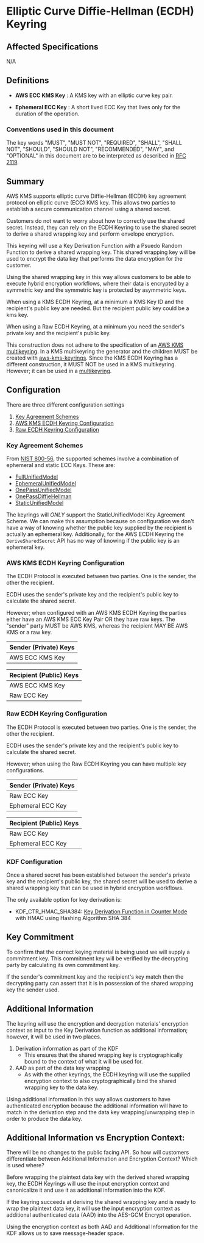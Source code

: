[//]: # "Copyright Amazon.com Inc. or its affiliates. All Rights Reserved."
[//]: # "SPDX-License-Identifier: CC-BY-SA-4.0"

# Elliptic Curve Diffie-Hellman (ECDH) Keyring

## Affected Specifications

N/A

## Definitions

- **AWS ECC KMS Key** :
  A KMS key with an elliptic curve key pair.

- **Ephemeral ECC Key** :
  A short lived ECC Key that lives only for the duration
  of the operation.

### Conventions used in this document

The key words
"MUST", "MUST NOT", "REQUIRED", "SHALL", "SHALL NOT",
"SHOULD", "SHOULD NOT", "RECOMMENDED", "MAY", and "OPTIONAL"
in this document are to be interpreted as described in
[RFC 2119](https://tools.ietf.org/html/rfc2119).

## Summary

AWS KMS supports elliptic curve Diffie-Hellman (ECDH) key agreement protocol
on elliptic curve (ECC) KMS key. This allows two parties to establish
a secure communication channel using a shared secret.

Customers do not want to worry about how to correctly use the
shared secret.
Instead, they can rely on the ECDH Keyring to use the shared secret to derive
a shared wrapping key and perform envelope encryption.

This keyring will use a Key Derivation Function with a Psuedo Random Function
to derive a shared wrapping key. This shared wrapping key will be used to encrypt the data key
that performs the data encryption for the customer.

Using the shared wrapping key in this way allows customers to be
able to execute hybrid encryption workflows, where
their data is encrypted by a symmetric key
and the symmetric key is protected by asymmetric keys.

When using a KMS ECDH Keyring, at a minimum a KMS Key ID and the
recipient's public key are needed.
But the recipient public key could be a kms key.

When using a Raw ECDH Keyring, at a minimum you need the sender's private key
and the recipient's public key.

This construction does not adhere to the specification of an
[AWS KMS multikeyring](../../framework/aws-kms/aws-kms-multi-keyrings.md).
In a KMS multikeyring the generator and the children MUST be created with
[aws-kms-keyrings](../../framework/aws-kms/aws-kms-keyring.md).
Since the KMS ECDH Keyring has a different construction,
it MUST NOT be used in a KMS multikeyring.
However; it can be used in a [multikeyring](../../framework/multi-keyring.md).

## Configuration

There are three different configuration settings

1. [Key Agreement Schemes](#key-agreement-schemes)
1. [AWS KMS ECDH Keyring Configuration](#aws-kms-ecdh-keyring-configuration)
1. [Raw ECDH Keyring Configuration](#raw-ecdh-keyring-configuration)

### Key Agreement Schemes

From [NIST 800-56](https://nvlpubs.nist.gov/nistpubs/SpecialPublications/NIST.SP.800-56Ar3),
the supported schemes involve a combination of ephemeral and static ECC Keys. These are:

- [FullUnifiedModel](https://nvlpubs.nist.gov/nistpubs/SpecialPublications/NIST.SP.800-56Ar3.pdf#page=81)
- [EphemeralUnifiedModel](https://nvlpubs.nist.gov/nistpubs/SpecialPublications/NIST.SP.800-56Ar3.pdf#page=89)
- [OnePassUnifiedModel](https://nvlpubs.nist.gov/nistpubs/SpecialPublications/NIST.SP.800-56Ar3.pdf#page=97)
- [OnePassDiffieHellman](https://nvlpubs.nist.gov/nistpubs/SpecialPublications/NIST.SP.800-56Ar3.pdf#page=110)
- [StaticUnifiedModel](https://nvlpubs.nist.gov/nistpubs/SpecialPublications/NIST.SP.800-56Ar3.pdf#page=117)

The keyrings will _ONLY_ support the StaticUnifiedModel Key Agreement Scheme.
We can make this assumption because on configuration we don't have a way of knowing whether
the public key supplied by the recipient is actually an ephemeral key.
Additionally, for the AWS ECDH Keyring the `DeriveSharedSecret` API
has no way of knowing if the public key is an ephemeral key.

### AWS KMS ECDH Keyring Configuration

The ECDH Protocol is executed between two parties.
One is the sender, the other the recipient.

ECDH uses the sender's
private key and the recipient's public key to
calculate the shared secret.

However; when configured with an AWS KMS ECDH Keyring the parties
either have an AWS KMS ECC Key Pair OR they have raw keys.
The "sender" party MUST be AWS KMS, whereas the recipient MAY BE
AWS KMS or a raw key.

| Sender (Private) Keys |
| --------------------- |
| AWS ECC KMS Key       |

| Recipient (Public) Keys |
| ----------------------- |
| AWS ECC KMS Key         |
| Raw ECC Key             |

### Raw ECDH Keyring Configuration

The ECDH Protocol is executed between two parties.
One is the sender, the other the recipient.

ECDH uses the sender's
private key and the recipient's public key to
calculate the shared secret.

However; when using the Raw ECDH Keyring you can
have multiple key configurations.

| Sender (Private) Keys |
| --------------------- |
| Raw ECC Key           |
| Ephemeral ECC Key     |

| Recipient (Public) Keys |
| ----------------------- |
| Raw ECC Key             |
| Ephemeral ECC Key       |

### KDF Configuration

Once a shared secret has been established between
the sender's private key and the recipient's public key,
the shared secret will be used to derive a shared wrapping key
that can be used in hybrid encryption workflows.

The only available option for key derivation is:

- KDF_CTR_HMAC_SHA384:
  [Key Derivation Function in Counter Mode](https://nvlpubs.nist.gov/nistpubs/SpecialPublications/NIST.SP.800-108r1-upd1.pdf)
  with HMAC using Hashing Algorithm SHA 384

## Key Commitment

To confirm that the correct keying material is being used we will
supply a commitment key.
This commitment key will be verified by
the decrypting party by calculating its own commitment key.

If the sender's commitment key and the recipient's key match then
the decrypting party can assert that it is in possession of the
shared wrapping key the sender used.

## Additional Information

The keyring will use the encryption and decryption materials' encryption
context as input to the Key Derivation function as additional information; however,
it will be used in two places.

1. Derivation information as part of the KDF
   - This ensures that the shared wrapping key is cryptographically
     bound to the context of what it will be used for.
1. AAD as part of the data key wrapping
   - As with the other keyrings, the ECDH keyring will use
     the supplied encryption context to also cryptographically bind
     the shared wrapping key to the data key.

Using additional information in this way allows
customers to have authenticated encryption
because the additional information
will have to match in the derivation step
and the data key wrapping/unwrapping step in order to
produce the data key.

## Additional Information vs Encryption Context:

There will be no changes to the public facing API.
So how will customers differentiate between Additional Information
and Encryption Context? Which is used where?

Before wrapping the plaintext data key with the derived shared wrapping key,
the ECDH Keyrings will use the input encryption context and canonicalize it
and use it as additional information into the KDF.

If the keyring succeeds at deriving the shared wrapping key and is ready to wrap the
plaintext data key, it will use the input encryption context as additional
authenticated data (AAD) into the AES-GCM Encrypt operation.

Using the encryption context as both AAD and Additional Information for the KDF
allows us to save message-header space.
